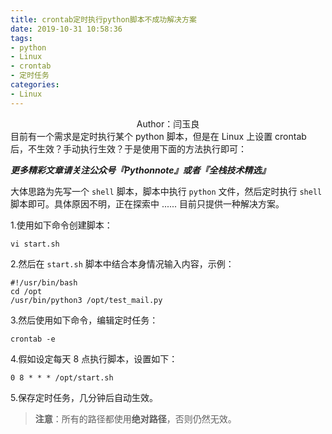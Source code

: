 ```yaml
---
title: crontab定时执行python脚本不成功解决方案
date: 2019-10-31 10:58:36
tags:
- python
- Linux
- crontab
- 定时任务
categories:
- Linux
---
```


 <center>Author：闫玉良</center> 
目前有一个需求是定时执行某个 python 脚本，但是在 Linux 上设置 crontab 后，不生效？手动执行生效？于是使用下面的方法执行即可：

<!--more-->

***更多精彩文章请关注公众号『Pythonnote』或者『全栈技术精选』***

大体思路为先写一个 `shell` 脚本，脚本中执行 `python` 文件，然后定时执行 `shell` 脚本即可。具体原因不明，正在探索中 ...... 目前只提供一种解决方案。

1.使用如下命令创建脚本：

```shell
vi start.sh
```

2.然后在 `start.sh` 脚本中结合本身情况输入内容，示例：

```shell
#!/usr/bin/bash
cd /opt
/usr/bin/python3 /opt/test_mail.py
```

3.然后使用如下命令，编辑定时任务：

```shell
crontab -e
```

4.假如设定每天 8 点执行脚本，设置如下：

```shell
0 8 * * * /opt/start.sh
```

5.保存定时任务，几分钟后自动生效。

> **注意**：所有的路径都使用**绝对路径**，否则仍然无效。
